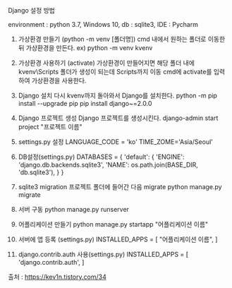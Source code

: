 Django 설정 방법

environment : python 3.7, Windows 10, db : sqlite3, IDE : Pycharm

1. 가상환경 만들기 (python -m venv [폴더명])
    cmd 내에서 원하는 폴더로 이동한 뒤 가상환경을 만든다.
    ex) python -m venv kvenv

2. 가상환경 사용하기 (activate)
    가상환경이 만들어지면 해당 폴더 내에 kvenv\Scripts 폴더가 생성이 되는데 Scripts까지 이동
    cmd에 activate를 입력하여 가상환경을 사용한다.

3. Django 설치
    다시 kvenv까지 돌아와서 Django를 설치한다.
    python -m pip install --upgrade pip
    pip install django~=2.0.0

4. Django 프로젝트 생성
    Django 프로젝트를 생성시킨다.
    django-admin start project "프로젝트 이름"

5. settings.py 설정
    LANGUAGE_CODE = 'ko'
    TIME_ZOME='Asia/Seoul'

6. DB설정(settings.py)
    DATABASES = {
        'default': {
            'ENGINE': 'django.db.backends.sqlite3',
            'NAME': os.path.join(BASE_DIR, 'db.sqlite3'),
        }
    }

7. sqlite3 migration
    프로젝트 폴더에 들어간 다음 migrate
    python manage.py migrate

8. 서버 구동
    python manage.py runserver

9. 어플리케이션 만들기
    python manage.py startapp "어플리케이션 이름"

10. 서버에 앱 등록 (settings.py)
    INSTALLED_APPS = [
        "어플리케이션 이름",
    ]

11. django.contrib.auth 사용(settings.py)
    INSTALLED_APPS = [
        'django.contrib.auth',
    ]


출처 : https://kev1n.tistory.com/34